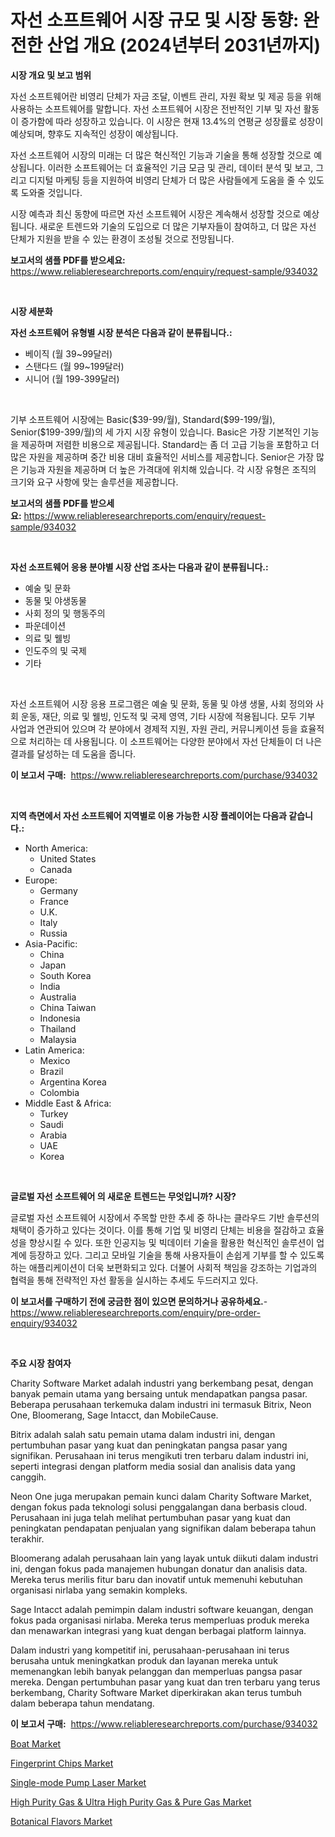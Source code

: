 <p><h1>자선 소프트웨어 시장 규모 및 시장 동향: 완전한 산업 개요 (2024년부터 2031년까지)</h1></p><p><strong>시장 개요 및 보고 범위</strong></p>
<p><p>자선 소프트웨어란 비영리 단체가 자금 조달, 이벤트 관리, 자원 확보 및 제공 등을 위해 사용하는 소프트웨어를 말합니다. 자선 소프트웨어 시장은 전반적인 기부 및 자선 활동이 증가함에 따라 성장하고 있습니다. 이 시장은 현재 13.4%의 연평균 성장률로 성장이 예상되며, 향후도 지속적인 성장이 예상됩니다.</p><p>자선 소프트웨어 시장의 미래는 더 많은 혁신적인 기능과 기술을 통해 성장할 것으로 예상됩니다. 이러한 소프트웨어는 더 효율적인 기금 모금 및 관리, 데이터 분석 및 보고, 그리고 디지털 마케팅 등을 지원하여 비영리 단체가 더 많은 사람들에게 도움을 줄 수 있도록 도와줄 것입니다.</p><p>시장 예측과 최신 동향에 따르면 자선 소프트웨어 시장은 계속해서 성장할 것으로 예상됩니다. 새로운 트렌드와 기술의 도입으로 더 많은 기부자들이 참여하고, 더 많은 자선 단체가 지원을 받을 수 있는 환경이 조성될 것으로 전망됩니다.</p></p>
<p><strong>보고서의 샘플 PDF를 받으세요:</strong> <a href="https://www.reliableresearchreports.com/enquiry/request-sample/934032">https://www.reliableresearchreports.com/enquiry/request-sample/934032</a></p>
<p>&nbsp;</p>
<p><strong>시장 세분화</strong></p>
<p><strong>자선 소프트웨어 유형별 시장 분석은 다음과 같이 분류됩니다.:</strong></p>
<p><ul><li>베이직 (월 39~99달러)</li><li>스탠다드 (월 99~199달러)</li><li>시니어 (월 199-399달러)</li></ul></p>
<p>&nbsp;</p>
<p><p>기부 소프트웨어 시장에는 Basic($39-99/월), Standard($99-199/월), Senior($199-399/월)의 세 가지 시장 유형이 있습니다. Basic은 가장 기본적인 기능을 제공하며 저렴한 비용으로 제공됩니다. Standard는 좀 더 고급 기능을 포함하고 더 많은 자원을 제공하며 중간 비용 대비 효율적인 서비스를 제공합니다. Senior은 가장 많은 기능과 자원을 제공하며 더 높은 가격대에 위치해 있습니다. 각 시장 유형은 조직의 크기와 요구 사항에 맞는 솔루션을 제공합니다.</p></p>
<p><strong>보고서의 샘플 PDF를 받으세요:</strong>&nbsp;<a href="https://www.reliableresearchreports.com/enquiry/request-sample/934032">https://www.reliableresearchreports.com/enquiry/request-sample/934032</a></p>
<p>&nbsp;</p>
<p><strong> 자선 소프트웨어 응용 분야별 시장 산업 조사는 다음과 같이 분류됩니다.:</strong></p>
<p><ul><li>예술 및 문화</li><li>동물 및 야생동물</li><li>사회 정의 및 행동주의</li><li>파운데이션</li><li>의료 및 웰빙</li><li>인도주의 및 국제</li><li>기타</li></ul></p>
<p>&nbsp;</p>
<p><p>자선 소프트웨어 시장 응용 프로그램은 예술 및 문화, 동물 및 야생 생물, 사회 정의와 사회 운동, 재단, 의료 및 웰빙, 인도적 및 국제 영역, 기타 시장에 적용됩니다. 모두 기부 사업과 연관되어 있으며 각 분야에서 경제적 지원, 자원 관리, 커뮤니케이션 등을 효율적으로 처리하는 데 사용됩니다. 이 소프트웨어는 다양한 분야에서 자선 단체들이 더 나은 결과를 달성하는 데 도움을 줍니다.</p></p>
<p><strong>이 보고서 구매:</strong>&nbsp; <a href="https://www.reliableresearchreports.com/purchase/934032">https://www.reliableresearchreports.com/purchase/934032</a></p>
<p>&nbsp;</p>
<p><strong>지역 측면에서 자선 소프트웨어 지역별로 이용 가능한 시장 플레이어는 다음과 같습니다.:</strong></p>
<p><ul>
    <li>
        North America:
        <ul>
            <li>United States</li>
            <li>Canada</li>
        </ul>
    </li>
    <li>
        Europe:
        <ul>
            <li>Germany</li>
            <li>France</li>
            <li>U.K.</li>
            <li>Italy</li>
            <li>Russia</li>
        </ul>
    </li>
    <li>
        Asia-Pacific:
        <ul>
            <li>China</li>
            <li>Japan</li>
            <li>South Korea</li>
            <li>India</li>
            <li>Australia</li>
            <li>China Taiwan</li>
            <li>Indonesia</li>
            <li>Thailand</li>
            <li>Malaysia</li>
        </ul>
    </li>
    <li>
        Latin America:
        <ul>
            <li>Mexico</li>
            <li>Brazil</li>
            <li>Argentina Korea</li>
            <li>Colombia</li>
        </ul>
    </li>
    <li>
        Middle East & Africa:
        <ul>
            <li>Turkey</li>
            <li>Saudi</li>
            <li>Arabia</li>
            <li>UAE</li>
            <li>Korea</li>
        </ul>
    </li>
    </ul></p>
<p>&nbsp;</p>
<p><strong>글로벌 자선 소프트웨어 의 새로운 트렌드는 무엇입니까? 시장?</strong></p>
<p><p>글로벌 자선 소프트웨어 시장에서 주목할 만한 추세 중 하나는 클라우드 기반 솔루션의 채택이 증가하고 있다는 것이다. 이를 통해 기업 및 비영리 단체는 비용을 절감하고 효율성을 향상시킬 수 있다. 또한 인공지능 및 빅데이터 기술을 활용한 혁신적인 솔루션이 업계에 등장하고 있다. 그리고 모바일 기술을 통해 사용자들이 손쉽게 기부를 할 수 있도록 하는 애플리케이션이 더욱 보편화되고 있다. 더불어 사회적 책임을 강조하는 기업과의 협력을 통해 전략적인 자선 활동을 실시하는 추세도 두드러지고 있다.</p></p>
<p><strong>이 보고서를 구매하기 전에 궁금한 점이 있으면 문의하거나 공유하세요.</strong>- <a href="https://www.reliableresearchreports.com/enquiry/pre-order-enquiry/934032">https://www.reliableresearchreports.com/enquiry/pre-order-enquiry/934032</a></p>
<p>&nbsp;</p>
<p><strong>주요 시장 참여자</strong></p>
<p><p>Charity Software Market adalah industri yang berkembang pesat, dengan banyak pemain utama yang bersaing untuk mendapatkan pangsa pasar. Beberapa perusahaan terkemuka dalam industri ini termasuk Bitrix, Neon One, Bloomerang, Sage Intacct, dan MobileCause.</p><p>Bitrix adalah salah satu pemain utama dalam industri ini, dengan pertumbuhan pasar yang kuat dan peningkatan pangsa pasar yang signifikan. Perusahaan ini terus mengikuti tren terbaru dalam industri ini, seperti integrasi dengan platform media sosial dan analisis data yang canggih.</p><p>Neon One juga merupakan pemain kunci dalam Charity Software Market, dengan fokus pada teknologi solusi penggalangan dana berbasis cloud. Perusahaan ini juga telah melihat pertumbuhan pasar yang kuat dan peningkatan pendapatan penjualan yang signifikan dalam beberapa tahun terakhir.</p><p>Bloomerang adalah perusahaan lain yang layak untuk diikuti dalam industri ini, dengan fokus pada manajemen hubungan donatur dan analisis data. Mereka terus merilis fitur baru dan inovatif untuk memenuhi kebutuhan organisasi nirlaba yang semakin kompleks.</p><p>Sage Intacct adalah pemimpin dalam industri software keuangan, dengan fokus pada organisasi nirlaba. Mereka terus memperluas produk mereka dan menawarkan integrasi yang kuat dengan berbagai platform lainnya.</p><p>Dalam industri yang kompetitif ini, perusahaan-perusahaan ini terus berusaha untuk meningkatkan produk dan layanan mereka untuk memenangkan lebih banyak pelanggan dan memperluas pangsa pasar mereka. Dengan pertumbuhan pasar yang kuat dan tren terbaru yang terus berkembang, Charity Software Market diperkirakan akan terus tumbuh dalam beberapa tahun mendatang.</p></p>
<p><strong>이 보고서 구매:</strong>&nbsp;&nbsp;<a href="https://www.reliableresearchreports.com/purchase/934032">https://www.reliableresearchreports.com/purchase/934032</a></p>
<p><p><a href="https://view.publitas.com/reportprime-1/boat-market-size-share-trends-analysis-report-by-application-regional-outlook-competitive-strategies-and-segment-forecasts-2024-2031/">Boat Market</a></p><p><a href="https://zircon-bluebell-299.notion.site/Global-Fingerprint-Chips-Market-by-Types-Applications-and-Major-Players-with-Regional-Growth-Rate-1afe1d802cbb46c2abdcd2b1d4eb5f3c">Fingerprint Chips Market</a></p><p><a href="https://github.com/bobicer/Market-Research-Report-List-2/blob/main/single-mode-pump-laser-market.md">Single-mode Pump Laser Market</a></p><p><a href="https://github.com/globismark/Market-Research-Report-List-2/blob/main/high-purity-gas-ultra-high-purity-gas-pure-gas-market.md">High Purity Gas & Ultra High Purity Gas & Pure Gas Market</a></p><p><a href="https://view.publitas.com/reportprime-1/botanical-flavors-market-with-the-goal-of-estimating-the-market-size-and-future-growth-potential-of-various-market-segments-based-on-component-applications-end-user-and-region/">Botanical Flavors Market</a></p></p>

